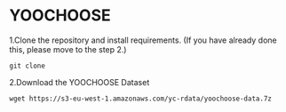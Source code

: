 # YOOCHOOSE

1.Clone the repository and install requirements. (If you have already done this, please move to the step 2.)
```
git clone 

```

2.Download the YOOCHOOSE Dataset 

```
wget https://s3-eu-west-1.amazonaws.com/yc-rdata/yoochoose-data.7z
```